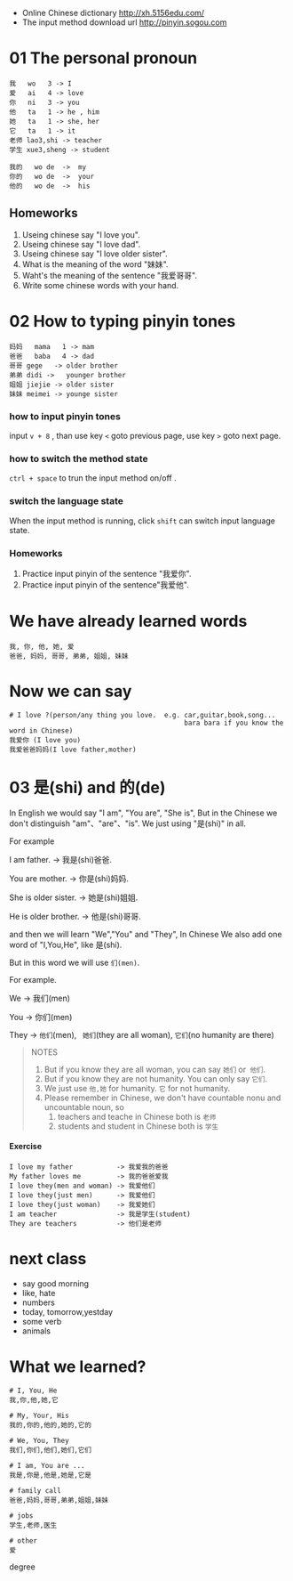 * Online Chinese dictionary http://xh.5156edu.com/
* The input method download url http://pinyin.sogou.com



# 01 The personal pronoun

```
我   wo   3 -> I
爱   ai   4 -> love
你   ni   3 -> you
他   ta   1 -> he , him
她   ta   1 -> she, her
它   ta   1 -> it
老师 lao3,shi -> teacher
学生 xue3,sheng -> student

我的   wo de  ->  my
你的   wo de  ->  your
他的   wo de  ->  his
```



## Homeworks

1. Useing chinese say "I love you".
2. Useing chinese say "I love dad".
3. Useing chinese say "I love older sister".
4. What is the meaning of the word "妹妹".
5. Waht's the meaning of the sentence "我爱哥哥".
6. Write some chinese words with your hand.





# 02 How to typing pinyin tones

```
妈妈   mama   1 -> mam
爸爸   baba   4 -> dad
哥哥 gege   -> older brother
弟弟 didi ->   younger brother
姐姐 jiejie -> older sister
妹妹 meimei -> younge sister
```



### how to input pinyin tones

input `v + 8`  ,  than use key `<` goto previous page, use key `>` goto next page.

### how to switch the method state 

`ctrl + space` to trun the input method on/off .

### switch the language state 

When the input method is running, click `shift` can switch input language state.



### Homeworks

1. Practice input pinyin of the sentence "我爱你".
2. Practice input pinyin of the sentence"我爱他".







# We have already learned words

```
我, 你, 他, 她, 爱
爸爸, 妈妈, 哥哥, 弟弟, 姐姐, 妹妹
```



# Now we can say

```
# I love ?(person/any thing you love.  e.g. car,guitar,book,song...
											bara bara if you know the word in Chinese)
我爱你 (I love you)
我爱爸爸妈妈(I love father,mother)

```





# 03 是(shi) and 的(de) 

In English we would say "I am", "You are", "She is", But in the Chinese we don't distinguish "am"、"are"、"is". We just using "是(shi)" in all.

For example

I am father.   ->   我是(shi)爸爸.

You are mother.   ->   你是(shi)妈妈.

She is older sister.   ->   她是(shi)姐姐.

He is older brother.   ->   他是(shi)哥哥.



and then we will learn "We","You" and "They", In Chinese We also add one word of "I,You,He", like 是(shi).

But in this word we will use `们(men)`.

For example.

We    -> 我们(men)

You   -> 你们(men)

They -> `他们`(men), ` 她们`(they are all woman),  `它们`(no humanity are there)



> NOTES
>
> 
>
> 1.  But if you know they are all woman, you can say `她们` or` 他们`.
> 2.  But if you know they are not humanity. You can only say `它们`.
> 3. We just use `他,她` for humanity. `它` for not humanity.
> 4. Please remember in Chinese, we don't have countable nonu and uncountable noun, so
>    1. teachers and teache in Chinese both is `老师`
>    2. students and student in Chinese both is `学生`

#### Exercise

```
I love my father           -> 我爱我的爸爸
My father loves me         -> 我的爸爸爱我
I love they(men and woman) -> 我爱他们
I love they(just men)      -> 我爱他们
I love they(just woman)    -> 我爱她们
I am teacher               -> 我是学生(student)
They are teachers          -> 他们是老师
```





# next class

* say good morning
* like, hate
* numbers
* today, tomorrow,yestday
* some verb
* animals






# What we learned?

```
# I, You, He
我,你,他,她,它

# My, Your, His
我的,你的,他的,她的,它的

# We, You, They
我们,你们,他们,她们,它们

# I am, You are ...
我是,你是,他是,她是,它是

# family call
爸爸,妈妈,哥哥,弟弟,姐姐,妹妹

# jobs
学生,老师,医生

# other
爱
```



degree
